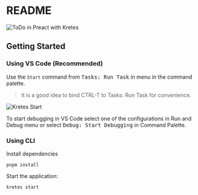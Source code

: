 # README

![ToDo in Preact with Kretes](https://user-images.githubusercontent.com/200613/90222429-55485900-de0c-11ea-8a52-49fbbcf6cd3c.gif)

## Getting Started

### Using VS Code (Recommended)

Use the `Start` command from <kbd>Tasks: Run Task</kbd> in menu in the command palette.

> It is a good idea to bind CTRL-T to Tasks: Run Task for convenience.

![Kretes Start](https://kretes.dev/images/external/kretes-readme.gif)

To start debugging in VS Code select one of the configurations in Run and Debug menu or select <kbd>Debug: Start Debugging</kbd> in Command Palette.

### Using CLI

Install dependencies

```
pnpm install
```

Start the application:

```
kretes start
```



